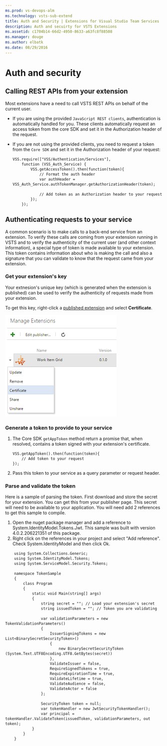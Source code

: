 ```yaml
---
ms.prod: vs-devops-alm
ms.technology: vsts-sub-extend
title: Auth and Security | Extensions for Visual Studio Team Services
description: Auth and secuirty for VSTS Extensions
ms.assetid: c1704b14-66d2-4950-8633-a63fc8f88508
ms.manager: douge
ms.author: elbatk
ms.date: 08/29/2016
---
```


# Auth and security

## Calling REST APIs from your extension

Most extensions have a need to call VSTS REST APIs on behalf of the current user. 
* If you are using the provided `JavaScript REST clients`, authentication is automatically handled for you. These clients automatically request an access token from the core SDK and set it in the Authorization header of the request.
* If you are not using the provided clients, you need to request a token from the `Core SDK` and set it in the Authorization header of your request:

    ```
    VSS.require(["VSS/Authentication/Services"],
        function (VSS_Auth_Service) {
            VSS.getAccessToken().then(function(token){
                // Format the auth header
                var authHeader = VSS_Auth_Service.authTokenManager.getAuthorizationHeader(token);
                
                // Add token as an Authorization header to your request
            });
        });
    ```

## Authenticating requests to your service

A common scenario is to make calls to a back-end service from an extension. To verify these calls are coming from your extension running in VSTS and to verify the authenticity of the current user (and other context information), a special type of token is made available to your extension. This token contains information about who is making the call and also a signature that you can validate to know that the request came from your extension. 

### Get your extension's key

Your extnesion's unique key (which is generated when the extension is published) can be used to verify the authenticity of requests made from your extension.

To get this key, right-click a [published extension](../publish/overview.md) and select **Certificate**.

![key](./_img/get-extension-key.png)

### Generate a token to provide to your service

1. The Core SDK `getAppToken` method return a promise that, when resolved, contains a token signed with your extension's certificate.

    ```
    VSS.getAppToken().then(function(token){
        // Add token to your request
    });
    ```

2. Pass this token to your service as a query parameter or request header.

### Parse and validate the token

Here is a sample of parsing the token.  First download and store the secret for your extension.  You can get this from your publisher page.  This secret will need to be available to your application.
You will need add 2 references to get this sample to compile.  
1. Open the nuget package manager and add a reference to System.IdentityModel.Tokens.Jwt.  This sample was built with version 4.0.2.206221351 of this package.
2. Right click on the references in your project and select "Add reference".  Check System.IdentityModel and then click Ok.

```
	using System.Collections.Generic;
	using System.IdentityModel.Tokens;
	using System.ServiceModel.Security.Tokens;

	namespace TokenSample
	{
		class Program
		{
			static void Main(string[] args)
			{
				string secret = ""; // Load your extension's secret
				string issuedToken = ""; // Token you are validating
				
				var validationParameters = new TokenValidationParameters()
				{
					IssuerSigningTokens = new List<BinarySecretSecurityToken>()
					{
						new BinarySecretSecurityToken (System.Text.UTF8Encoding.UTF8.GetBytes(secret))
					},
					ValidateIssuer = false,
					RequireSignedTokens = true,
					RequireExpirationTime = true,
					ValidateLifetime = true,
					ValidateAudience = false,
					ValidateActor = false
				};

				SecurityToken token = null;
				var tokenHandler = new JwtSecurityTokenHandler();
				var principal = tokenHandler.ValidateToken(issuedToken, validationParameters, out token);
			}
		}
	}
```


